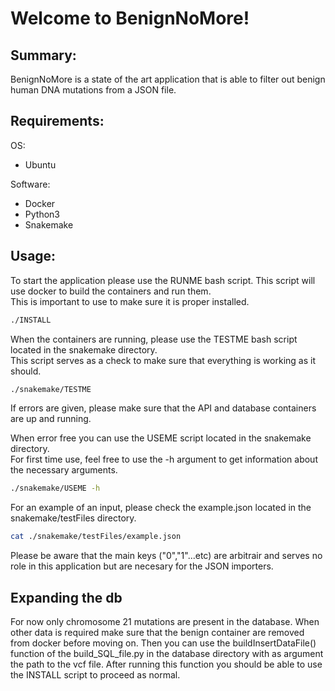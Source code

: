 # Welcome to BenignNoMore!

## Summary:
BenignNoMore is a state of the art application that is able to filter out benign human DNA mutations from a JSON file.

## Requirements:
OS:
- Ubuntu  
  
Software:
- Docker
- Python3
- Snakemake

## Usage:
To start the application please use the RUNME bash script. This script will use docker to build the containers and run them.  
This is important to use to make sure it is proper installed.  
```bash
./INSTALL
```  
   
When the containers are running, please use the TESTME bash script located in the snakemake directory.  
This script serves as a check to make sure that everything is working as it should.  
```bash  
./snakemake/TESTME
```  
If errors are given, please make sure that the API and database containers are up and running.  

When error free you can use the USEME script located in the snakemake directory.  
For first time use, feel free to use the -h argument to get information about the necessary arguments.  
```bash  
./snakemake/USEME -h
```  
For an example of an input, please check the example.json located in the snakemake/testFiles directory.  
```bash  
cat ./snakemake/testFiles/example.json
```  
Please be aware that the main keys ("0","1"...etc) are arbitrair and serves no role in this application but are necesary for the JSON importers.

## Expanding the db
For now only chromosome 21 mutations are present in the database. When other data is required make sure that the benign container are removed from docker before moving on. Then you can use the buildInsertDataFile() function of the build_SQL_file.py in the database directory with as argument the path to the vcf file. After running this function you should be able to use the INSTALL script to proceed as normal.
